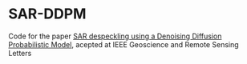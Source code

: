 # SAR-DDPM 

Code for the paper [SAR despeckling using a Denoising Diffusion Probabilistic Model](https://arxiv.org/pdf/2206.04514.pdf), acepted at IEEE Geoscience and Remote Sensing Letters


